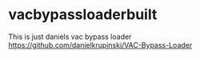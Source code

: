 # vacbypassloaderbuilt
This is just daniels vac bypass loader https://github.com/danielkrupinski/VAC-Bypass-Loader

